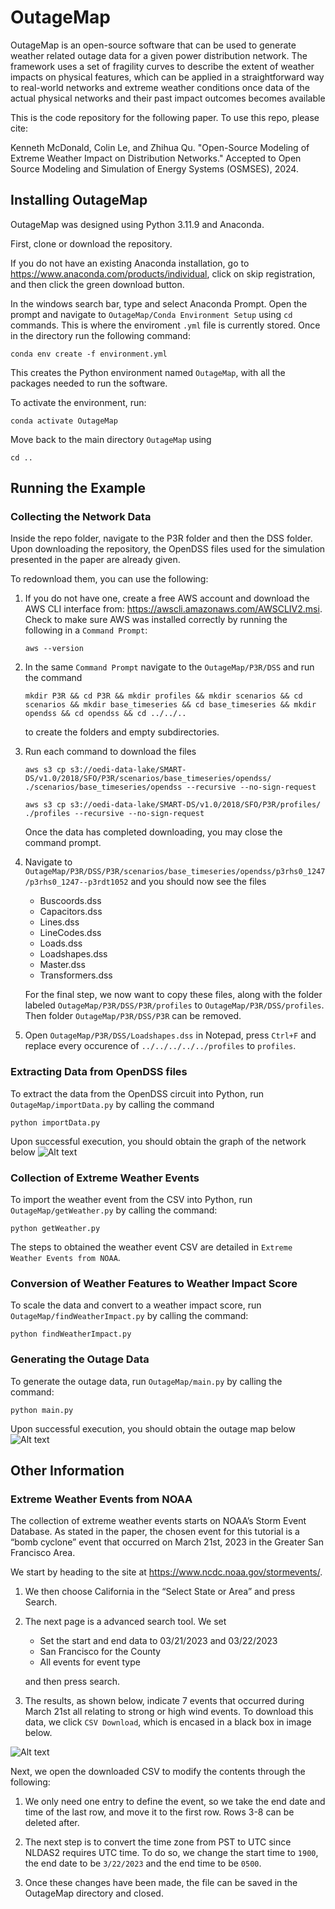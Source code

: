 # OutageMap
OutageMap is an open-source software that can be used to generate weather related outage data for a given power distribution network. The framework uses a set of fragility curves to describe the extent of weather impacts on physical features, which can be applied in a straightforward way to real-world networks and extreme weather conditions once data of the actual physical networks and their past impact outcomes becomes available

This is the code repository for the following paper. To use this repo, please cite:

Kenneth McDonald, Colin Le, and Zhihua Qu. "Open-Source Modeling of Extreme Weather Impact on Distribution Networks." Accepted to Open Source Modeling and Simulation of Energy Systems (OSMSES), 2024.

## Installing OutageMap
OutageMap was designed using Python 3.11.9 and Anaconda. 

First, clone or download the repository.

If you do not have an existing Anaconda installation, go to https://www.anaconda.com/products/individual, click on skip registration, and then click the green download button.

In the windows search bar, type and select Anaconda Prompt. Open the prompt and navigate to `OutageMap/Conda Environment Setup` using `cd` commands. This is where the enviroment `.yml` file is currently stored. Once in the directory run the following command:
``` shell
conda env create -f environment.yml
```
This creates the Python environment named `OutageMap`, with all the packages needed to run the software.

 To activate the environment, run:
``` shell
conda activate OutageMap
```

Move back to the main directory `OutageMap` using 
```shell
cd ..
```
## Running the Example

### Collecting the Network Data
Inside the repo folder, navigate to the P3R folder and then the DSS folder. Upon downloading the repository, the OpenDSS files used for the simulation presented in the paper are already given. 

To redownload them, you can use the following:
1. If you do not have one, create a free AWS account and download the AWS CLI interface from: https://awscli.amazonaws.com/AWSCLIV2.msi. Check to make sure AWS was installed correctly by running the following in a `Command Prompt`:
    ``` shell
    aws --version 
    ```
2. In the same `Command Prompt` navigate to the `OutageMap/P3R/DSS` and run the command 
    ```shell
    mkdir P3R && cd P3R && mkdir profiles && mkdir scenarios && cd scenarios && mkdir base_timeseries && cd base_timeseries && mkdir opendss && cd opendss && cd ../../..
    ```
    to create the folders and empty subdirectories.

3. Run each command to download the files
    ```shell
    aws s3 cp s3://oedi-data-lake/SMART-DS/v1.0/2018/SFO/P3R/scenarios/base_timeseries/opendss/ ./scenarios/base_timeseries/opendss --recursive --no-sign-request
    ```

    ```shell
    aws s3 cp s3://oedi-data-lake/SMART-DS/v1.0/2018/SFO/P3R/profiles/ ./profiles --recursive --no-sign-request
    ```

    Once the data has completed downloading, you may close the command prompt.

4. Navigate to  `OutageMap/P3R/DSS/P3R/scenarios/base_timeseries/opendss/p3rhs0_1247/p3rhs0_1247--p3rdt1052` and you should now see the files
    -   Buscoords.dss   
    -   Capacitors.dss 
    -	Lines.dss
    -	LineCodes.dss
    -	Loads.dss
    -   Loadshapes.dss
    -   Master.dss
    -	Transformers.dss

    For the final step, we now want to copy these files, along with the folder labeled `OutageMap/P3R/DSS/P3R/profiles` to `OutageMap/P3R/DSS/profiles`. Then folder `OutageMap/P3R/DSS/P3R` can be removed. 

5. Open `OutageMap/P3R/DSS/Loadshapes.dss` in Notepad, press `Ctrl+F` and replace every occurence of `../../../../../profiles` to `profiles`.

### Extracting Data from OpenDSS files
To extract the data from the OpenDSS circuit into Python, run `OutageMap/importData.py` by calling the command 
```shell
python importData.py
```
Upon successful execution, you should obtain the graph of the network below
![Alt text](imgs/importedPlot.png?raw=true "Title")

### Collection of Extreme Weather Events
To import the weather event from the CSV into Python, run `OutageMap/getWeather.py` by calling the command:
```shell
python getWeather.py
```
The steps to obtained the weather event CSV are detailed in `Extreme Weather Events from NOAA`.

### Conversion of Weather Features to Weather Impact Score
To scale the data and convert to a weather impact score, run `OutageMap/findWeatherImpact.py` by calling the command: 
```shell
python findWeatherImpact.py
```

### Generating the Outage Data
To generate the outage data, run `OutageMap/main.py` by calling the command:
```shell
python main.py
```
Upon successful execution, you should obtain the outage map below
![Alt text](imgs/scenario1_outageMapNew.png?raw=true "Title")

## Other Information

### Extreme Weather Events from NOAA
The collection of extreme weather events starts on NOAA’s Storm Event Database. As stated in the paper, the chosen event for this tutorial is a “bomb cyclone” event that occurred on March 21st, 2023 in the Greater San Francisco Area. 

We start by heading to the site at https://www.ncdc.noaa.gov/stormevents/. 
1. We then choose California in the “Select State or Area” and press Search. 

2. The next page is a advanced search tool. We set  
    - Set the start and end data to 03/21/2023 and 03/22/2023
    - San Francisco for the County 
    - All events for event type 
    
    and then press search. 

3. The results, as shown below, indicate 7 events that occurred during March 21st all relating to strong or high wind events. To download this data, we click `CSV Download`, which is encased in a black box in image below.

![Alt text](imgs/StormDataResults.png?raw=true "Title")

Next, we open the downloaded CSV to modify the contents through the following:

1. We only need one entry to define the event, so we take the end date and time of the last row, and move it to the first row. Rows 3-8 can be deleted after.

2. The next step is to convert the time zone from PST to UTC since NLDAS2 requires UTC time. To do so, we change the start time to `1900`, the end date to be `3/22/2023` and the end time to be `0500`. 

3. Once these changes have been made, the file can be saved in the OutageMap directory and closed.
